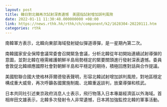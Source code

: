 ```yaml
---
layout: post
title: 韓日對北韓再次試射深表遺憾　美國指試射增加誤判風險
date: 2022-01-11 11:30:48.000000000 +08:00
link: https://news.rthk.hk/rthk/ch/component/k2/1628304-20220111.htm
categories: rthk
---
```


南韓軍方表示，北韓向東部海域發射疑似彈道導彈，是一星期內第二次。

南韓國家安全保障會議常委會召開緊急會議，分析北韓從年初開始連續試射導彈的意圖，並對北韓在極需維護朝鮮半島局勢穩定的緊要關頭進行發射深表遺憾。委員會敦促北韓順應國際社會對朝鮮半島和平穩定的期待，積極回應對話與合作提議。

美國駐聯合國大使格林菲爾德發表聲明，形容北韓試射增加誤判風險，對地區穩定構成重大威脅，再次呼籲各國實施制裁、北韓重返談判，放棄導彈和核武。

日本共同社引述東京政府消息人士表示，飛行物落入日本專屬經濟區以外海域。首相岸田文雄表示，北韓多次發射令人非常遺憾，日本將加強監控北韓的軍事活動。
